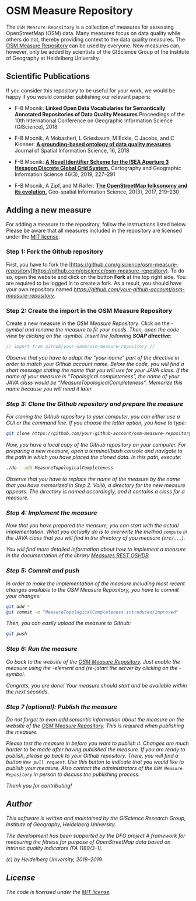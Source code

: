 # OSM Measure Repository

The `OSM Measure Repository` is a collection of measures for assessing OpenStreetMap (OSM) data.  Many measures focus on data quality while others do not, thereby providing context to the data quality measures.  The [OSM Measure Repository](https://osm-measure.geog.uni-heidelberg.de) can be used by everyone.  New measures can, however, only be added by scientists of the GIScience Group of the Institute of Geography at Heidelberg University.

## Scientific Publications

If you consider this repository to be useful for your work, we would be happy if you would consider publishing our relevant papers:

* F-B Mocnik: **Linked Open Data Vocabularies for Semantically Annotated Repositories of Data Quality Measures** Proceedings of the 10th International Conference on Geographic Information Science (GIScience), 2018

* F-B Mocnik, A Mobasheri, L Griesbaum, M Eckle, C Jacobs, and C Klonner: [**A grounding-based ontology of data quality measures**](http://josis.org/index.php/josis/article/viewFile/360/197) Journal of Spatial Information Science, 16, 2018

* F-B Mocnik: [**A Novel Identifier Scheme for the ISEA Aperture 3 Hexagon Discrete Global Grid System.**](http://doi.org/10.1080/15230406.2018.1455157) Cartography and Geographic Information Science 46(3), 2019, 227–291

* F-B Mocnik, A Zipf, and M Raifer: [**The OpenStreetMap folksonomy and its evolution.**](http://doi.org/10.1080/10095020.2017.1368193) Geo-spatial Information Science, 20(3), 2017, 219–230

## Adding a new measure

For adding a measure to the repository, follow the instructions listed below.  Please be aware that all measures included in the repository are licensed under the [MIT license](https://github.com/giscience/measures-rest/blob/master/LICENSE).

### Step 1: Fork the Github repository

First, you have to fork the [https://github.com/giscience/osm-measure-repository](https://github.com/giscience/osm-measure-repository).  To do so, open the website and click on the button **Fork** at the top right side.  You are required to be logged in to create a fork.  As a result, you should have your own repository named *https://github.com/your-github-account/osm-measure-repository*.

### Step 2: Create the import in the OSM Measure Repository

Create a new measure in the *OSM Measure Repository*.  Click on the <i class="fas fa-edit"/>-symbol and rename the measure to fit your needs.  Then, open the code view by clicking on the <i class="fas fa-code"/>-symbol.  Insert the following **SOAP directive**:

```java
// import from github/your-name/osm-measure-repository //
```

Observe that you have to adapt the “your-name” part of the directive in order to match your Github account name.  Below the code, you will find a short message stating the name that you will use for your JAVA class.  If the name of your measure is “Topological completeness”, the name of your JAVA class would be “MeasureTopologicalCompleteness”.  Memorize this name because you will need it later.

### Step 3: Clone the Github repository and prepare the measure

For cloning the Github repository to your computer, you can either use a GUI or the command line.  If you choose the latter option, you have to type:

```bash
git clone https://github.com/your-github-account/osm-measure-repository
```

Now, you have a local copy of the Github repository on your computer.  For preparing a new measure, open a terminal/bash console and navigate to the path in which you have placed the cloned data.  In this path, execute:

```bash
./do --add MeasureTopologicalCompleteness
```

Observe that you have to replace the name of the measure by the name that you have memorized in Step 2.  Voilà, a directory for the new measure appears.  The directory is named accordingly, and it contains a class for a measure.

### Step 4: Implement the measure

Now that you have prepared the measure, you can start with the actual implementation.  What you actually do is to overwrite the method `compute` in the JAVA class that you will find in the directory of you measure (`src/...`).

You will find more detailed information about how to implement a measure in the documentation of the library [Measures REST OSHDB](https://gitlab.gistools.geog.uni-heidelberg.de/giscience/dfg-intrinsic-data-quality/measures-rest-oshdb).

### Step 5: Commit and push

In order to make the implementation of the measure including most recent changes available to the *OSM Measure Repository*, you have to commit your changes:

```bash
git add *
git commit -m "MeasureTopologicalCompleteness introduced/improved"
```

Then, you can easily upload the measure to Github:

```bash
git push
```

### Step 6: Run the measure

Go back to the website of the [OSM Measure Repository](https://osm-measure-edit.geog.uni-heidelberg.de).  Just enable the measure using the <i class="fas fa-toggle-on"/>-element and (re-)start the server by clicking on the <i class="fas fa-play"/>-symbol.

Congrats, you are done!  Your measure should start and be available within the next seconds.

### Step 7 (optional): Publish the measure

Do not forget to even add semantic information about the measure on the website of the [OSM Measure Repository](https://osm-measure-edit.geog.uni-heidelberg.de).  This is required when publishing the measure.

Please test the measure in before you want to publish it.  Changes are much harder to be made after having published the measure.  If you are ready to publish, please go back to your Github repository.  There, you will find a button `New pull request`.  Use this button to indicate that you would like to publish your measure.  Also contact the administrators of the `OSM Measure Repository` in person to discuss the publishing process.

Thank you for contributing!

## Author

This software is written and maintained by the GIScience Research Group, Institute of Geography, Heidelberg University.

The development has been supported by the DFG project *A framework for measuring the fitness for purpose of OpenStreetMap data based on intrinsic quality indicators* (FA 1189/3-1).

(c) by Heidelberg University, 2018–2019.

## License

The code is licensed under the [MIT license](https://github.com/giscience/measures-rest/blob/master/LICENSE).
